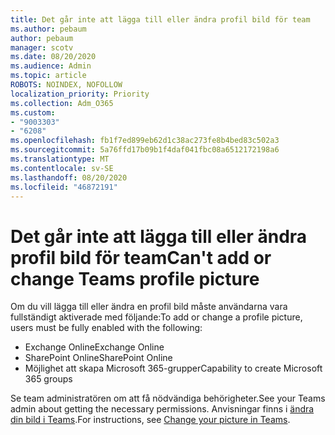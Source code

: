 ```yaml
---
title: Det går inte att lägga till eller ändra profil bild för team
ms.author: pebaum
author: pebaum
manager: scotv
ms.date: 08/20/2020
ms.audience: Admin
ms.topic: article
ROBOTS: NOINDEX, NOFOLLOW
localization_priority: Priority
ms.collection: Adm_O365
ms.custom:
- "9003303"
- "6208"
ms.openlocfilehash: fb1f7ed899eb62d1c38ac273fe8b4bed83c502a3
ms.sourcegitcommit: 5a76ffd17b09b1f4daf041fbc08a6512172198a6
ms.translationtype: MT
ms.contentlocale: sv-SE
ms.lasthandoff: 08/20/2020
ms.locfileid: "46872191"
---
```

# <a name="cant-add-or-change-teams-profile-picture"></a><span data-ttu-id="35caf-102">Det går inte att lägga till eller ändra profil bild för team</span><span class="sxs-lookup"><span data-stu-id="35caf-102">Can't add or change Teams profile picture</span></span>

<span data-ttu-id="35caf-103">Om du vill lägga till eller ändra en profil bild måste användarna vara fullständigt aktiverade med följande:</span><span class="sxs-lookup"><span data-stu-id="35caf-103">To add or change a profile picture, users must be fully enabled with the following:</span></span>

- <span data-ttu-id="35caf-104">Exchange Online</span><span class="sxs-lookup"><span data-stu-id="35caf-104">Exchange Online</span></span>
- <span data-ttu-id="35caf-105">SharePoint Online</span><span class="sxs-lookup"><span data-stu-id="35caf-105">SharePoint Online</span></span>
- <span data-ttu-id="35caf-106">Möjlighet att skapa Microsoft 365-grupper</span><span class="sxs-lookup"><span data-stu-id="35caf-106">Capability to create Microsoft 365 groups</span></span>

<span data-ttu-id="35caf-107">Se team administratören om att få nödvändiga behörigheter.</span><span class="sxs-lookup"><span data-stu-id="35caf-107">See your Teams admin about getting the necessary permissions.</span></span> <span data-ttu-id="35caf-108">Anvisningar finns i [ändra din bild i Teams](https://support.microsoft.com/office/change-your-picture-in-teams-7a711943-9248-420e-b814-c071aa8d9b9c).</span><span class="sxs-lookup"><span data-stu-id="35caf-108">For instructions, see [Change your picture in Teams](https://support.microsoft.com/office/change-your-picture-in-teams-7a711943-9248-420e-b814-c071aa8d9b9c).</span></span>